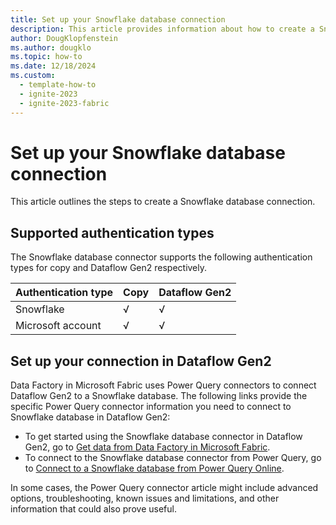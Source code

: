 ```yaml
---
title: Set up your Snowflake database connection
description: This article provides information about how to create a Snowflake database connection in Microsoft Fabric.
author: DougKlopfenstein
ms.author: dougklo
ms.topic: how-to
ms.date: 12/18/2024
ms.custom:
  - template-how-to
  - ignite-2023
  - ignite-2023-fabric
---
```


# Set up your Snowflake database connection

This article outlines the steps to create a Snowflake database connection.

## Supported authentication types

The Snowflake database connector supports the following authentication types for copy and Dataflow Gen2 respectively.  

|Authentication type |Copy |Dataflow Gen2 |
|:---|:---|:---|
|Snowflake| √ | √ |
|Microsoft account| √ | √ |

## Set up your connection in Dataflow Gen2

Data Factory in Microsoft Fabric uses Power Query connectors to connect Dataflow Gen2 to a Snowflake database. The following links provide the specific Power Query connector information you need to connect to Snowflake database in Dataflow Gen2:

- To get started using the Snowflake database connector in Dataflow Gen2, go to [Get data from Data Factory in Microsoft Fabric](/power-query/where-to-get-data#get-data-from-data-factory-in-microsoft-fabric-preview).
- To connect to the Snowflake database connector from Power Query, go to [Connect to a Snowflake database from Power Query Online](/power-query/connectors/snowflake#connect-to-a-snowflake-database-from-power-query-online).

In some cases, the Power Query connector article might include advanced options, troubleshooting, known issues and limitations, and other information that could also prove useful.
